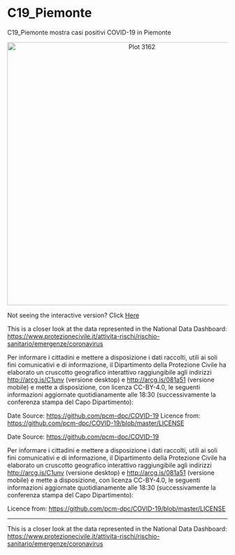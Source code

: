 # C19_Piemonte

C19_Piemonte mostra casi positivi COVID-19 in Piemonte

<div>
    <a href="https://plot.ly/~the.information.horizon/3162/?share_key=fLwF4lfgVrnSoDktHqU2vz" target="_blank" title="Plot 3162" style="display: block; text-align: center;"><img src="https://plot.ly/~the.information.horizon/3162.png?share_key=fLwF4lfgVrnSoDktHqU2vz" alt="Plot 3162" style="max-width: 100%;width: 600px;"  width="600" onerror="this.onerror=null;this.src='https://plot.ly/404.png';" /></a>
    <script data-plotly="the.information.horizon:3162" sharekey-plotly="fLwF4lfgVrnSoDktHqU2vz" src="https://plot.ly/embed.js" async></script>
</div>

Not seeing the interactive version? Click <a href="https://plot.ly/~the.information.horizon/3162.embed?share_key=fLwF4lfgVrnSoDktHqU2vz">Here</a>

This is a closer look at the data represented in the National Data Dashboard: https://www.protezionecivile.it/attivita-rischi/rischio-sanitario/emergenze/coronavirus

Per informare i cittadini e mettere a disposizione i dati raccolti, utili ai soli fini comunicativi e di informazione, il Dipartimento della Protezione Civile ha elaborato un cruscotto geografico interattivo raggiungibile agli indirizzi http://arcg.is/C1unv (versione desktop) e http://arcg.is/081a51 (versione mobile) e mette a disposizione, con licenza CC-BY-4.0, le seguenti informazioni aggiornate quotidianamente alle 18:30 (successivamente la conferenza stampa del Capo Dipartimento):

Date Source: https://github.com/pcm-dpc/COVID-19
Licence from: https://github.com/pcm-dpc/COVID-19/blob/master/LICENSE




Date Source: https://github.com/pcm-dpc/COVID-19








Per informare i cittadini e mettere a disposizione i dati raccolti, utili ai soli fini comunicativi e di informazione, il Dipartimento della Protezione Civile ha elaborato un cruscotto geografico interattivo raggiungibile agli indirizzi http://arcg.is/C1unv (versione desktop) e http://arcg.is/081a51 (versione mobile) e mette a disposizione, con licenza CC-BY-4.0, le seguenti informazioni aggiornate quotidianamente alle 18:30 (successivamente la conferenza stampa del Capo Dipartimento):

Licence from: https://github.com/pcm-dpc/COVID-19/blob/master/LICENSE

______

This is a closer look at the data represented in the National Data Dashboard: https://www.protezionecivile.it/attivita-rischi/rischio-sanitario/emergenze/coronavirus

